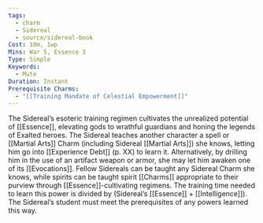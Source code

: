 ```yaml
---
tags:
  - charm
  - Sidereal
  - source/sidereal-book
Cost: 10m, 1wp
Mins: War 5, Essence 3
Type: Simple
Keywords:
  - Mute
Duration: Instant
Prerequisite Charms:
  - "[[Training Mandate of Celestial Empowerment]]"
---
```

The Sidereal’s esoteric training regimen cultivates the unrealized potential of [[Essence]], elevating gods to wrathful guardians and honing the legends of Exalted heroes. The Sidereal teaches another character a spell or [[Martial Arts]] Charm (including Sidereal [[Martial Arts]]) she knows, letting him go into [[Experience Debt]] (p. XX) to learn it. Alternatively, by drilling him in the use of an artifact weapon or armor, she may let him awaken one of its [[Evocations]]. Fellow Sidereals can be taught any Sidereal Charm she knows, while spirits can be taught spirit [[Charms]] appropriate to their purview through [[Essence]]-cultivating regimens. The training time needed to learn this power is divided by (Sidereal’s [[Essence]] + [[Intelligence]]). The Sidereal’s student must meet the prerequisites of any powers learned this way.